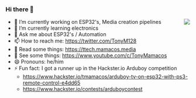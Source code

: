 ### Hi there 👋

<img align="right" src="https://github-readme-stats.vercel.app/api?username=tonym128&count_private=true&show_icons=true&hide_title=true&hide=stars" />

- 🔭 I’m currently working on ESP32's, Media creation pipelines
- 🌱 I’m currently learning electronics
- 💬 Ask me about ESP32's / Automation
- 📫 How to reach me: https://twitter.com/TonyM128
- 📝 Read some things: https://ttech.mamacos.media
- 📝 See some things: https://www.youtube.com/c/TonyMamacos
- 😄 Pronouns: he/him
- ⚡ Fun fact: I got a runner up in the Hackster.io Arduboy competition
  - https://www.hackster.io/tmamacos/arduboy-tv-on-esp32-with-ps3-remote-control-e4dd65
  - https://www.hackster.io/contests/arduboycontest
